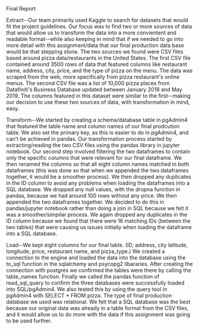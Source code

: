 Final Report

Extract--Our team primarily used Kaggle to search for datasets that would fit the project guidelines. Our focus was to find two or more sources of data that would allow us to transform the data into a more convientent and readable format--while also keeping in mind that if we needed to go into more detail with this assignment/data that our final production data base would be that stepping stone. The two sources we found were CSV files based around pizza data/restaurants in the United States. The first CSV file contained around 3500 rows of data that featured columns like restaurant name, address, city, price, and the type of pizza on the menu. The data was scraped from the web, more specifically from pizza restaurant's online menus. The second CSV file was a list of 10,000 pizza places from Datafiniti's Business Database updated between January 2018 and May 2019. The columns featured in this dataset were similar to the first--making our decision to use these two sources of data, with transformation in mind, easy.

Transform--We started by creating a schema/database table in pgAdmin4 that featured the table name and column names of our final prodcution table. We also set the primary key, as this is easier to do in pgAdmin4, and can't be achieved in pandas. Our transformation process started by extracting/reading the two CSV files using the pandas library in jupyter notebook. Our second step involved filtering the two dataframes to contain only the specific columns that were relevant for our final dataframe. We then renamed the columns so that all eight column names matched in both dataframes (this was done so that when we appended the two dataframes together, it would be a smoother process). We then dropped any duplicates in the ID column to avoid any problems when loading the dataframes into a SQL database. We dropped any null values, with the dropna function in pandas, because we had around 100 rows without any price. We then appended the two dataframes together. We decided to do this in pandas/jupyter notebook rather than doing a join in SQL because we felt it was a smoother/simpilar process. We again dropped any duplicates in the ID column because we found that there were 16 matching IDs (between the two tables) that were causing us issues initially when loading the dataframe into a SQL database.

Load--We kept eight columns for our final table. (ID, address, city latitude, longitude, price,	restaurant name, and pizza_type.) We created a connection to the engine and loaded the data into the database using the to_sql function in the sqlalchemy and psycopg2 libararies. After creating the connection with postgres we confirmed the tables were there by calling the table_names function. Finally we called the pandas function of read_sql_query to confirm the three databases were successfully loaded into SQL/pgAdmin4. We also tested this by using the query tool in pgAdmin4 with SELECT * FROM pizza. The type of final production database we used was relational. We felt that a SQL database was the best because our original data was already in a table format from the CSV files, and it would allow us to do more with the data if this assignment was going to be used further.
